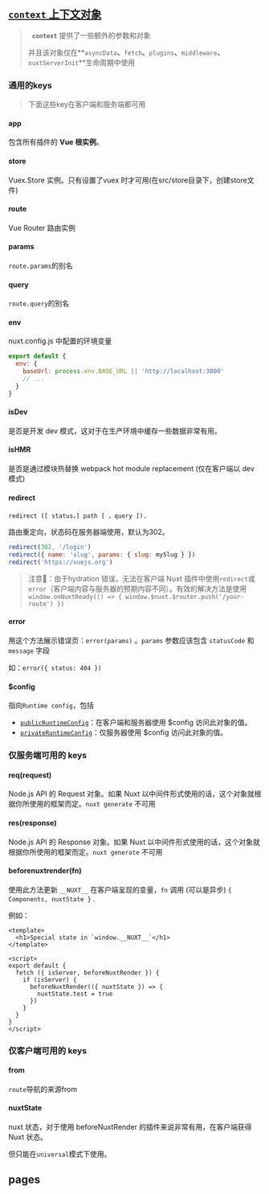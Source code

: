 ## [`context` 上下文对象](https://www.nuxtjs.cn/api/context)

> **` context`** 提供了一些额外的参数和对象
>
> 并且该对象仅在**`asyncData`**、**`fetch`**、**`plugins`**、**`middleware`**、**`nuxtServerInit`**生命周期中使用

### 通用的keys

> 下面这些key在客户端和服务端都可用

#### app

包含所有插件的 **Vue 根实例**。

#### store

Vuex.Store 实例。只有设置了vuex 时才可用(在src/store目录下，创建store文件)

#### route

Vue Router 路由实例

#### params

`route.params`的别名

#### query

`route.query`的别名

#### env

nuxt.config.js 中配置的环境变量

```js
export default {
  env: {
    baseUrl: process.env.BASE_URL || 'http://localhost:3000'
    // ...
  }
}
```

#### isDev

是否是开发 dev 模式，这对于在生产环境中缓存一些数据非常有用。

#### isHMR

是否是通过模块热替换 webpack hot module replacement (仅在客户端以 dev 模式)

#### redirect

`redirect ([ status，] path [ ，query ]).`

路由重定向，状态码在服务器端使用，默认为302。

```js
redirect(302, '/login')
redirect({ name: 'slug', params: { slug: mySlug } })
redirect('https://vuejs.org')
```

> 注意📢：由于hydration 错误，无法在客户端 Nuxt 插件中使用`redirect`或`error`（客户端内容与服务器的预期内容不同）。有效的解决方法是使用 `window.onNuxtReady(() => { window.$nuxt.$router.push('/your-route') })`

#### error

用这个方法展示错误页：`error(params)` 。`params` 参数应该包含 `statusCode` 和 `message` 字段

如：`error({ status: 404 })`

#### $config

指向`Runtime config`，包括

* [`publicRuntimeConfig`](https://nuxtjs.org/docs/configuration-glossary/configuration-runtime-config/#publicruntimeconfig)：在客户端和服务器使用 $config 访问此对象的值。
* [`privateRuntimeConfig`](https://nuxtjs.org/docs/configuration-glossary/configuration-runtime-config/#privateruntimeconfig)：仅服务器使用 $config 访问此对象的值。

### 仅服务端可用的 keys

#### req(request)

Node.js API 的 Request 对象。如果 Nuxt 以中间件形式使用的话，这个对象就根据你所使用的框架而定。`nuxt generate` 不可用

#### res(response)

Node.js API 的 Response 对象。如果 Nuxt 以中间件形式使用的话，这个对象就根据你所使用的框架而定。`nuxt generate` 不可用

#### beforenuxtrender(fn)

使用此方法更新 `__NUXT__` 在客户端呈现的变量，`fn` 调用 (可以是异步) `{ Components, nuxtState }` .

例如：

```vue
<template>
  <h1>Special state in `window.__NUXT__`</h1>
</template>

<script>
export default {
  fetch ({ isServer, beforeNuxtRender }) {
    if (isServer) {
      beforeNuxtRender(({ nuxtState }) => {
        nuxtState.test = true
      })
    }
  }
}
</script>
```

### 仅客户端可用的 keys

#### from

`route`导航的来源from

#### nuxtState

nuxt 状态，对于使用 beforeNuxtRender 的插件来说非常有用，在客户端获得 Nuxt 状态。

但只能在`universal`模式下使用。

## pages

